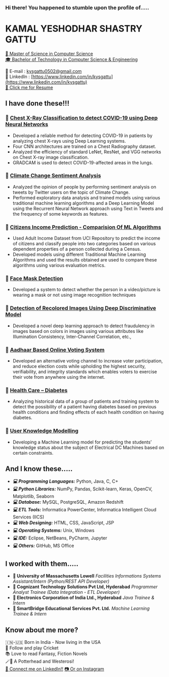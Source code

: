 ### Hi there! You happened to stumble upon the profile of.....

<!--
**kysgattu/kysgattu** is a ✨ _special_ ✨ repository because its `README.md` (this file) appears on your GitHub profile.

Here are some ideas to get you started:

- 🔭 I’m currently working on ...
- 🌱 I’m currently learning ...
- 👯 I’m looking to collaborate on ...
- 🤔 I’m looking for help with ...
- 💬 Ask me about ...
- 📫 How to reach me: ...
- 😄 Pronouns: ...
- ⚡ Fun fact: ...
-->

# KAMAL YESHODHAR SHASTRY GATTU
[📖 Master of Science in Computer Science](https://www.uml.edu/Sciences/computer-science/)
<br>
[🎓 Bachelor of Technology in Computer Science & Engineering](https://tkrec.ac.in/department-cse/)

📧 E-mail : [kysgattu0502@gmail.com](mailto:kysgattu0502@gmail.com)
<br>
🔎 LinkedIn  : [https://www.linkedin.com/in/kysgattu](https://www.linkedin.com/in/kysgattu)
<br>
[🔗 Click me for Resume](https://kysgattu.github.io/Kamal-Yeshodhar-Shastry/) 


## I have done these!!!

### 📌 [Chest X-Ray Classification to detect COVID-19 using Deep Neural Networks](https://github.com/kysgattu/Chest-X-Ray-Classification-to-detect-COVID-19-using-Deep-Neural-Networks)
- Developed a reliable method for detecting COVID-19 in patients by analyzing chest X-rays using Deep Learning systems.
- Four CNN architectures are trained on a Chest Radiography dataset.
- Analyzed the efficiency of standard LeNet, ResNet, and VGG networks on Chest X-ray image classification.
- GRADCAM is used to detect COVID-19-affected areas in the lungs.

### 📌 [Climate Change Sentiment Analysis](https://github.com/kysgattu/Climate-Change-Twitter-Sentiment-Analysis) 
- Analyzed the opinion of people by performing sentiment analysis on tweets by Twitter users on the topic of Climate Change. 
- Performed exploratory data analysis and trained models using various traditional machine learning algorithms and a Deep Learning Model using the Recurrent Neural Network approach using Text in Tweets and the frequency of some keywords as features.

### 📌 [Citizens Income Prediction - Comparision Of ML Algorithms](https://github.com/kysgattu/Citizens-Income-Prediction_Comparision-Of-ML-Algorithms)
- Used Adult Income Dataset from UCI Repository to predict the income of citizens and classify people into two categories based on various dependent properties of a person collected during a Census.
- Developed models using different Traditional Machine Learning Algorithms and used the results obtained are used to compare these algorithms using various evaluation metrics.

### 📌 [Face Mask Detection](https://github.com/kysgattu/Face-Mask-Detection) 
- Developed a system to   detect whether the person in a video/picture is wearing a mask or not using image   recognition techniques

### 📌 [Detection of Recolored Images Using Deep   Discriminative Model](https://github.com/kysgattu/Recolored-Image-Detection)
- Developed a novel deep learning approach to detect fraudulency in images based on colors in images using various attributes like Illumination Consistency, Inter-Channel Correlation, etc.,

### 📌 [Aadhaar Based Online Voting System](https://github.com/kysgattu/Online-Voting-System)
- Developed an alternative voting channel to increase voter participation, and reduce election costs while upholding the highest security, verifiability, and integrity standards which enables voters to exercise their vote from anywhere using the internet.                                                                             

### 📌 [Health Care – Diabetes](https://github.com/kysgattu/Health-Care-Diabetes) 
- Analyzing historical data of a group of patients and training system to detect the possibility of a patient having diabetes based on previous health conditions and finding effects of each health condition on having diabetes.

### 📌 [User Knowledge Modelling ](https://github.com/kysgattu/User-Knowledge-Modelling)
- Developing a Machine Learning model for predicting the students’ knowledge status about the subject of Electrical DC Machines based on certain constraints.

## And I know these.....

- **_💻 Programming Languages:_**  Python, Java, C, C+
- **_💻 Python Libraries:_**   NumPy, Pandas, Scikit-learn, Keras, OpenCV, Matplotlib, Seaborn 
- **_💻 Database:_**  MySQL, PostgreSQL, Amazon Redshift
- **_💻 ETL Tools:_** Informatica PowerCenter, Informatica Intelligent Cloud Services (IICS)
- **_💻 Web Designing:_** HTML, CSS, JavaScript, JSP
- **_💻 Operating Systems:_** Unix, Windows
- **_💻 IDE:_** Eclipse, NetBeans, PyCharm, Jupyter
- **_💻 Others:_** GitHub, MS Office



## I worked with them.....

- **💼 University of Massachusetts Lowell** _Facilities Informations Systems Assistant/Intern (Python/REST API Developer)_
- **💼 Cognizant Technology Solutions Pvt Ltd, Hyderabad** _Programmer Analyst Trainee (Data Integration - ETL Developer)_
- **💼 Electronics Corporation of India Ltd., Hyderabad** _Java Trainee &amp; Intern_ 
- **💼 SmartBridge Educational Services Pvt. Ltd.** _Machine Learning Trainee &amp; Intern_

## Know about me more?

🇮🇳-🇺🇸 Born in India - Now living in the USA
<br>
🏏 Follow and play Cricket
<br>
📚 Love to read Fantasy, Fiction Novels
<br>
🪄🐺 A Potterhead and Westerosi!
<br>
 [🔗 Connect me on LinkedIn!!](https://www.linkedin.com/in/kysgattu/)
 [📷 Or on Instagram](https://www.instagram.com/kamal.ys.gattu/)

